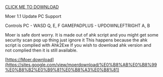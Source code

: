 [CLICK ME TO DOWNLOAD](https://github.com/mepro123/Moer/releases/)

Moer 1.1 Update
PC Support

Controls
PC - WASD Q, E, F
GAMEPADPLUS - UPDOWNLEFTRIGHT A, B

Moer is safe dont worry.
It is made out of ahk script and you might get some security scan pop up thing just ignore it
This happens because the ahk script is complied with Ahk2Exe
If you wish to download ahk version and not complied then it is still available.

[https://Moer.download](https://sites.google.com/view/moerdownload/%E0%B8%AB%E0%B8%99%E0%B8%B2%E0%B9%81%E0%B8%A3%E0%B8%81)
